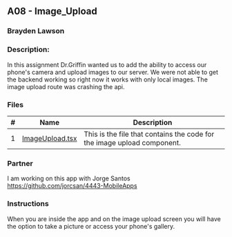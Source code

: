 ## A08 - Image_Upload
### Brayden Lawson
### Description:

In this assignment Dr.Griffin wanted us to add the ability to access our phone's camera and upload images to our server. We were not able to get the backend working so right now it works with only local images. The image upload route was crashing the api. 

### Files

|   #   | Name     | Description                      |
| :---: | -------- | -------------------------------- |
|   1   | [ImageUpload.tsx](https://github.com/jorcsan/4443-MobileApps/blob/main/Assignments/MobileApp/FoodOrdering/components/ImageUpload.tsx) | This is the file that contains the code for the image upload component.  |


### Partner
I am working on this app with Jorge Santos https://github.com/jorcsan/4443-MobileApps


### Instructions

When you are inside the app and on the image upload screen you will have the option to take a picture or access your phone's gallery. 









